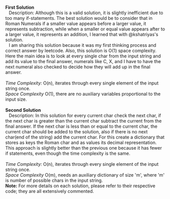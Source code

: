 **First Solution**<br/>
&ensp;  Description: Although this is a valid solution, it is slightly inefficient due to too many if-statements.
The best solution would be to consider that in Roman Numerals if a smaller value appears before a larger value, it represents subtraction, 
while when a smaller or equal value appears after to a larger value, it represents an addition, I learned that with @kshatriyas's solution.<br/>
&ensp;  I am sharing this solution because it was my first thinking process and correct answer by leetcode. Also, this solution is O(1) space complexity.
Here the main idea is to look at every single char from the input string and add its value to the final answer, numerals like C, X, and I have to have the next numeral also checked to decide how they will add up in the final answer.
<br/><br/> _Time Complexity:_ O(n), iterates through every single element of the input string once.
<br/> _Space Complexity_ O(1), there are no auxiliary variables proportional to the input size.
<br/>
<br/>
**Second Solution**<br/>
&ensp;  Description: In this solution for every current char check the next char, if the next char is greater than the current char subtract the current from the final answer.
If the next char is less than or equal to the current char, the current char should be added to the solution, also if there is no next char(end of the string) add the current char.
For this create a dictionary that stores as keys the Roman char and as values its decimal representation.
This approach is slightly better than the previous one because it has fewer if statements, even though the time complexity is the same.
<br/><br/> _Time Complexity:_ O(n), iterates through every single element of the input string once.
<br/> _Space Complexity_ O(m), needs an auxiliary dictionary of size 'm', where 'm' is number of possible chars in the input string.
<br />
**Note:** For more details on each solution, please refer to their respective code; they are all extensively commented.
